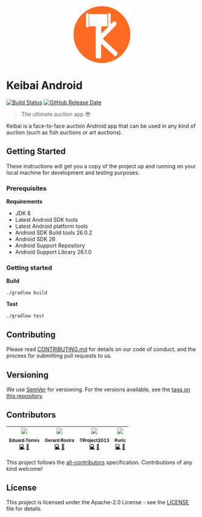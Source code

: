 <p align="center">
  <img width="150" src="assets/logo-round.png" alt="Keibai">
</p>

# Keibai Android

[![Build Status](https://travis-ci.org/keibai/keibai-android.svg?branch=master)](https://travis-ci.org/keibai/keibai-android)
[![GitHub Release Date](https://img.shields.io/github/release-date/keibai/keibai-android.svg)](https://github.com/keibai/keibai-android/releases)

> The ultimate auction app :sunglasses:

Keibai is a face-to-face auction Android app that can be used in any kind of auction (such as fish auctions or art auctions).

## Getting Started

These instructions will get you a copy of the project up and running on your local machine for development and testing purposes.

### Prerequisites

**Requirements**

- JDK 8
- Latest Android SDK tools
- Latest Android platform tools
- Android SDK Build tools 26.0.2
- Android SDK 26
- Android Support Repository
- Android Support Library 26.1.0

### Getting started

**Build**

```
./gradlew build
```

**Test**

```
./gradlew test
```

## Contributing

Please read [CONTRIBUTING.md](https://github.com/keibai/keibai-android/blob/master/CONTRIBUTING.md) for details on our code of conduct, and the process for submitting pull requests to us.

## Versioning

We use [SemVer](http://semver.org/) for versioning. For the versions available, see the [tags on this repository](https://github.com/keibai/keibai-android/tags). 

## Contributors

<!-- ALL-CONTRIBUTORS-LIST:START - Do not remove or modify this section -->
| [<img src="https://avatars1.githubusercontent.com/u/10367037?v=4" width="100px;"/><br /><sub><b>Eduard Torres</b></sub>](https://github.com/etorres404)<br />[💻](https://github.com/keibai/keibai-android/commits?author=etorres404 "Code") [📖](https://github.com/keibai/keibai-android/commits?author=etorres404 "Documentation") | [<img src="https://avatars0.githubusercontent.com/u/193447?v=4" width="100px;"/><br /><sub><b>Gerard Rovira</b></sub>](https://twitter.com/_zurfyx)<br />[💻](https://github.com/keibai/keibai-android/commits?author=zurfyx "Code") [📖](https://github.com/keibai/keibai-android/commits?author=zurfyx "Documentation") | [<img src="https://avatars3.githubusercontent.com/u/5012645?v=4" width="100px;"/><br /><sub><b>TProject2013</b></sub>](https://github.com/TProject2013)<br />[💻](https://github.com/keibai/keibai-android/commits?author=TProject2013 "Code") [📖](https://github.com/keibai/keibai-android/commits?author=TProject2013 "Documentation") | [<img src="https://avatars2.githubusercontent.com/u/29785111?v=4" width="100px;"/><br /><sub><b>Puric</b></sub>](https://github.com/Puric)<br />[💻](https://github.com/keibai/keibai-android/commits?author=Puric "Code") [📖](https://github.com/keibai/keibai-android/commits?author=Puric "Documentation") |
| :---: | :---: | :---: | :---: |
<!-- ALL-CONTRIBUTORS-LIST:END -->

This project follows the [all-contributors](https://github.com/kentcdodds/all-contributors) specification. Contributions of any kind welcome!

## License

This project is licensed under the Apache-2.0 License - see the [LICENSE](LICENSE) file for details.